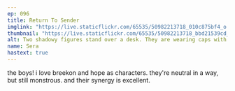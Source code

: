 ```yaml
---
ep: 096
title: Return To Sender
imglink: "https://live.staticflickr.com/65535/50982213718_010c875bf4_o.jpg"
thumbnail: "https://live.staticflickr.com/65535/50982213718_bbd21539cd_q.jpg"
alt: Two shadowy figures stand over a desk. They are wearing caps with 'B' & 'H' on them. Their only visible feature is a single eye looking out from under the brims of their caps. On the desk a package is illuminated by a lamp. It is wrapped with string and has "RTS" stamped on it. In the background is a package trolley and some frames on the wall.
name: Sera
hastext: true
---
```

the boys! i love breekon and hope as characters. they're neutral in a way, but still monstrous. and their synergy is excellent.